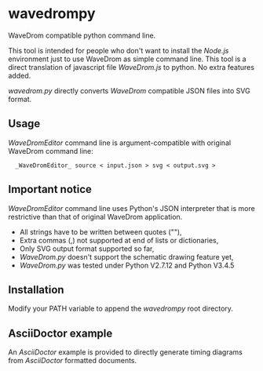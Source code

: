 # wavedrompy
WaveDrom compatible python command line.

This tool is intended for people who don't want to install the _Node.js_ environment just to use WaveDrom as simple command line.
This tool is a direct translation of javascript file _WaveDrom.js_ to python. No extra features added.

_wavedrom.py_ directly converts _WaveDrom_ compatible JSON files into SVG format.

## Usage
_WaveDromEditor_ command line is argument-compatible with original WaveDrom command line:

```
  _WaveDromEditor_ source < input.json > svg < output.svg >
```

## Important notice

_WaveDromEditor_ command line uses Python's JSON interpreter that is more restrictive than that of original WaveDrom application.

 * All strings have to be written between quotes (""),
 * Extra commas (,) not supported at end of lists or dictionaries,
 * Only SVG output format supported so far,
 * _WaveDrom.py_ doesn't support the schematic drawing feature yet,
 * _WaveDrom.py_ was tested under Python V2.7.12 and Python V3.4.5

## Installation

Modify your PATH variable to append the _wavedrompy_ root directory.

## AsciiDoctor example
An _AsciiDoctor_ example is provided to directly generate timing diagrams from _AsciiDoctor_ formatted documents.

